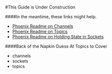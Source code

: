 #This Guide is Under Construction

####In the meantime, these links might help.

- [Phoenix Readme on Channels](https://github.com/phoenixframework/phoenix#channels)
- [Phoenix Readme on Topics](https://github.com/phoenixframework/phoenix#topics)
- [Phoenix Readme on Holding State in Sockets](https://github.com/phoenixframework/phoenix#holding-state-in-socket-connections)

####Back of the Napkin Guess At Topics to Cover
- channels
- sockets
- topics

